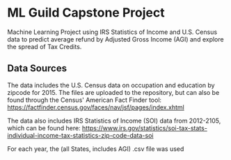 # ML Guild Capstone Project

Machine Learning Project using IRS Statistics of Income and U.S. Census data to predict average refund by Adjusted Gross Income (AGI) and explore the spread of Tax Credits. 

## Data Sources

The data includes the U.S. Census data on occupation and education by zipcode for 2015. The files are uploaded to the repository, but can also be found through the Census' American Fact Finder tool:
https://factfinder.census.gov/faces/nav/jsf/pages/index.xhtml

The data also includes IRS Statistics of Income (SOI) data from 2012-2105, which can be found here:
https://www.irs.gov/statistics/soi-tax-stats-individual-income-tax-statistics-zip-code-data-soi

For each year, the (all States, includes AGI) .csv file was used
